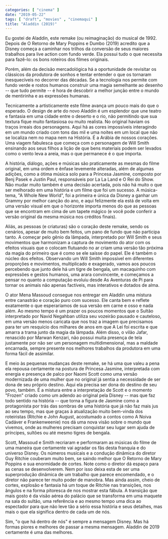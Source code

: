 ```yaml
---
categories: [ "cinema" ]
date: "2019-05-22"
tags: [ "draft", "movies" , "cinemaqui" ]
title: "Aladdin (2019)"
---
```

Eu gostei de Aladdin, este remake (ou reimaginação) do musical de 1992. Depois de O Retorno de Mary Poppins e Dumbo (2019) acredito que a Disney começa a caminhar nos trilhos da conversão de seus maiores trabalhos para live action com fundo verde. Ela possui tudo o que necessita para fazê-lo: os bons roteiros dos filmes originais.

Porém, além da decisão mercadológica há a oportunidade de revisitar os clássicos da produtora de sonhos e tentar entender o que os tornaram inesquecíveis no decorrer das décadas. Se a tecnologia nos permite com fundo verde e rostos humanos construir uma magia semelhante ao desenho -- que tudo permite -- é hora de descobrir a melhor junção entre o mundo de mentirinha e as expressões humanas.

Tecnicamente a artisticamente este filme avança um pouco mais do que o esperado. O design de arte do novo Aladdin é um esplendor que une teatro e fantasia em uma cidade entre o deserto e o rio, não permitindo que sua textura fique muito fantasiosa ou muito realista. No original haviam os traços irreais dos personagens. Aqui há as cores impossíveis interagindo em um mundo criado com tons das mil e uma noites em um local que não se localiza nem no mapa nem na História. É a Arábia de nossos corações. Uma viagem fabulesca que começa com o personagem de Will Smith ensinando aos seus filhos a lição de que bens materiais podem ser levados como o vento leva a areia, mas o que permanece é o que importa.

A história, diálogo, ações e músicas são praticamente as mesmas do filme original, em uma ordem e ênfase levemente alteradas, além de algumas adições, como a ótima música solo para a Princesa Jasmine, composto por Benj Pasek e Justin Paul, responsáveis por La La Land e O Rei do Show. Não mudar muito também é uma decisão acertada, pois não há muito o que ser melhorado em uma história e um filme que foi um sucesso. A música-tema, "A Whole New World", foi a primeira e única da Disney a ganhar um Grammy por melhor canção do ano, e aqui felizmente ela está de volta em uma versão visual em que o horizonte importa menos do que as pessoas que se encontram em cima de um tapete mágico (e você pode conferir a versão original da mesma música nos créditos finais).

Aliás, as pessoas (e criaturas) são o coração deste remake, sendo os cenários, apesar de muito bem feitos, um pano de fundo que não participa tanto. A começar pelo gênio da lâmpada, interpretado por Will Smith e seus movimentos que harmonizam a captura de movimento do ator com os efeitos visuais que o colocam flutuando no ar criam uma versão tão próxima da magia do primeiro que é como se ele saísse do papel. Ele é também o núcleo dos efeitos. Observando um Will Smith impossível em diferentes proporções e movimentos, multiplicado e exagerado, vamos aos poucos percebendo que junto dele há um tigre de bengala, um macaquinho com expressões e gestos humanos, uma arara convincente, e começamos a pensar no quanto a computação evoluiu desde As Aventuras de Pi para tornar os animais não apenas factíveis, mas interativos e dotados de alma.

O ator Mena Massoud consegue nos entregar em Aladdin uma mistura entre canastrão e coração puro com sucesso. Ele canta bem e reflete exatamente o que esperaríamos de sua versão em carne e osso e nada além. Ao mesmo tempo é um prazer os poucos momentos que o Sultão interpretado por Navid Negahban utiliza seu vozeirão pausado e cauteloso, em uma versão menos caricata que nos traz a imagem que precisamos para ter um resquício dos milhares de anos em que A Lei foi escrita e que amarra a trama junto da magia da lâmpada. Além disso, o vilão Jafar, renascido por Marwan Kenzari, não possui muita presença de tela justamente por não ser um personagem multidimensional, mas a maldade encarnada, sempre presente nos melhores trabalhos da produtora em uma forma fácil de assimilar.

E meio às pequenas mudanças deste remake, se há uma que valeu a pena ela repousa certamente na postura de Princesa Jasmine, interpretada com energia e presença de palco por Naomi Scott como uma versão modernizada de uma mulher que no original já sentia a necessidade de ser dona de seu próprio destino. Aqui ela precisa ser dona do destino de seu povo, também. É a mistura entre a interpretação de Scott e o momento "Frozen" criado como um adendo ao original pela Disney -- mas que faz todo sentido na história -- que torna a figura de Jasmine como a protagonista por trás das sombras de uma história que já não faz mais jus ao seu tempo, mas que graças à atualização muito bem-vinda dos roteiristas (Ritchie e John August, acostumado a contos como A Noiva Cadáver e Frankenweenie) nos dá uma nova visão sobre o mundo que vivemos, onde as mulheres precisam conquistar seu lugar sem ajuda de príncipes, sultões ou até mesmo tigres de bengala.

Scott, Massoud e Smith recriaram e performaram as músicas do filme de uma maneira que certamente vai agradar os fãs desta franquia e do universo Disney. Os números musicais e a condução dinâmica do diretor Guy Ritchie couberam muito bem, se saindo melhor que O Retorno de Mary Poppins e sua enormidade de cortes. Note como o diretor dá espaço para as cenas se desenvolverem. Nem por isso deixa esta de ser uma superprodução dinâmica de um trabalho que parece encomendado, e o diretor não parece ter muito poder de manobra. Mas ainda assim, cheio de cortes, explosão e fantasia há um toque de Ritchie nas transições, nos ângulos e na forma pitoresca de nos mostrar esta fábula. A transição que mais gosto é da visão aérea do palácio que se transforma em uma maquete na sala do sultão, uma referência e ao mesmo tempo uma dica ao espectador para que não leve tão a sério essa história e seus detalhes, mas mais o que ela significa dentro de cada um de nós.

Sim, "o que há dentro de nós" é sempre a mensagem Disney. Mas há formas piores e melhores de passar a mesma mensagem. Aladdin de 2019 certamente é uma das melhores.
